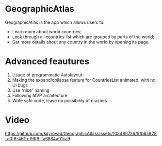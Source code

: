 # **GeographicAtlas**
GeographicAtlas is the app which allows users to:
+ Learn more about world countries;
+ Look through all countries list which are grouped by parts of the world;
+ Get more details about any country in the world by opening its page.

# **Advanced feautures**
1. Usage of programmatic Autolayout
2. Making the expand/collapse feature for CountriesList animated, with no UI bugs
3. Use “nice” naming
4. Following MVP architecture
5. Write safe code, leave no possibility of crashes

# **Video**
https://github.com/kdyrovad/GeographicAtlas/assets/103488736/9fb65828-a0f9-461b-96f8-fa6884a01ca9
